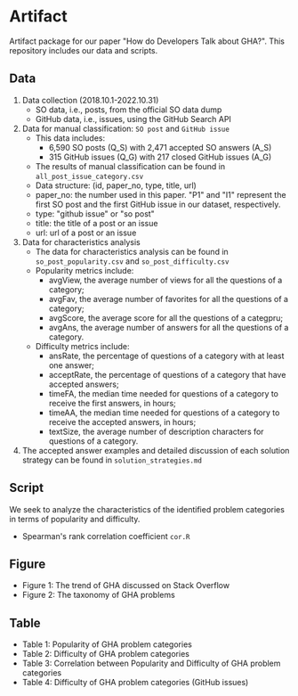 # Artifact

Artifact package for our paper "How do Developers Talk about GHA?". This repository includes our data and scripts. 

## Data
1. Data collection (2018.10.1-2022.10.31)
	* SO data, i.e., posts, from the official SO data dump
	* GitHub data, i.e., issues, using the GitHub Search API
2. Data for manual classification: `SO post` and `GitHub issue`
	* This data includes: 
    	- 6,590 SO posts (Q\_S) with 2,471 accepted SO answers (A\_S)
    	- 315 GitHub issues (Q\_G) with 217 closed GitHub issues (A\_G)
    * The results of manual classification can be found in `all_post_issue_category.csv`
    * Data structure: (id, paper_no, type, title, url)
	- paper\_no: the number used in this paper. "P1" and "I1" represent the first SO post and the first GitHub issue in our dataset, respectively.
	- type: "github issue" or "so post"
	- title: the title of a post or an issue
	- url: url of a post or an issue   
3. Data for characteristics analysis
    * The data for characteristics analysis can be found in `so_post_popularity.csv` and `so_post_difficulty.csv`
    * Popularity metrics include:
     	- avgView, the average number of views for all the questions of a category;
        - avgFav, the average number of favorites for all the questions of a category;
        - avgScore, the average score for all the questions of a categpru;
        - avgAns, the average number of answers for all the questions of a category. 
    * Difficulty metrics include:
      	- ansRate, the percentage of questions of a category with at least one answer;
      	- acceptRate, the percentage of questions of a category that have accepted answers;
      	- timeFA, the median time needed for questions of a category to receive the first answers, in hours;
      	- timeAA, the median time needed for questions of a category to receive the accepted answers, in hours;
      	- textSize, the average number of description characters for questions of a category.
4. The accepted answer examples and detailed discussion of each solution strategy can be found in `solution_strategies.md`

## Script
We seek to analyze the characteristics of the identified problem categories in terms of popularity and difficulty. 
* Spearman's rank correlation coefficient `cor.R`

## Figure
* Figure 1: The trend of GHA discussed on Stack Overflow
* Figure 2: The taxonomy of GHA problems

## Table  
* Table 1: Popularity of GHA problem categories
* Table 2: Difficulty of GHA problem categories
* Table 3: Correlation between Popularity and Difficulty of GHA problem categories
* Table 4: Difficulty of GHA problem categories (GitHub issues)
